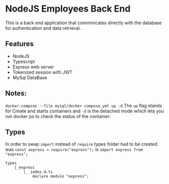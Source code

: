 # NodeJS Employees Back End

This is a back end application that comminicates directly with the database for authentication and data retrieval.

## Features

-  NodeJS
-  Typescript
-  Express web server
-  Tokenized session with JWT
-  MySql DataBase

## Notes:

`docker-compose --file mysql/docker-compose.yml up -d`
The `up` flag stands for Create and starts containers and `-d` is the detached mode which lets you run docker ps to check the status of the container:

## Types

In order to swap `import` instead of `require` types folder had to be created.
was `const express = require("express");` is
`import express from "express";`

>

    types
        |_express
            |_ index.d.ts
                declare module "express";

